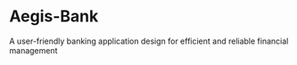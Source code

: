 # Aegis-Bank
A user-friendly banking application design for efficient and reliable financial management  
